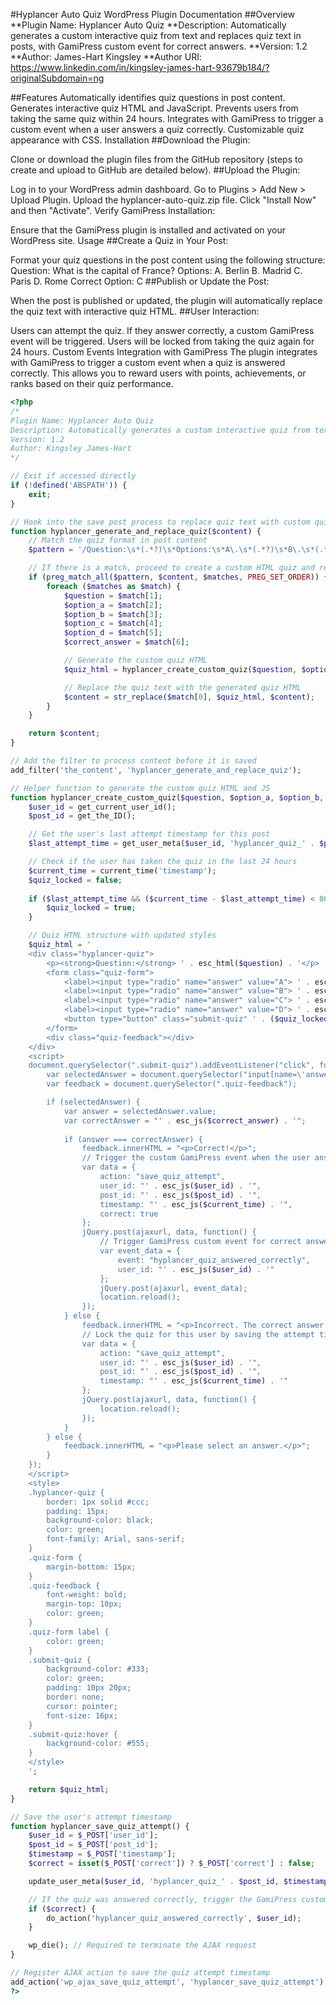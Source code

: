 #Hyplancer Auto Quiz WordPress Plugin Documentation
##Overview
**Plugin Name: Hyplancer Auto Quiz
**Description: Automatically generates a custom interactive quiz from text and replaces quiz text in posts, with GamiPress custom event for correct answers.
**Version: 1.2
**Author: James-Hart Kingsley
**Author URI: https://www.linkedin.com/in/kingsley-james-hart-93679b184/?originalSubdomain=ng

##Features
Automatically identifies quiz questions in post content.
Generates interactive quiz HTML and JavaScript.
Prevents users from taking the same quiz within 24 hours.
Integrates with GamiPress to trigger a custom event when a user answers a quiz correctly.
Customizable quiz appearance with CSS.
Installation
##Download the Plugin:

Clone or download the plugin files from the GitHub repository (steps to create and upload to GitHub are detailed below).
##Upload the Plugin:

Log in to your WordPress admin dashboard.
Go to Plugins > Add New > Upload Plugin.
Upload the hyplancer-auto-quiz.zip file.
Click "Install Now" and then "Activate".
Verify GamiPress Installation:

Ensure that the GamiPress plugin is installed and activated on your WordPress site.
Usage
##Create a Quiz in Your Post:

Format your quiz questions in the post content using the following structure:
Question: What is the capital of France?
Options:
A. Berlin
B. Madrid
C. Paris
D. Rome
Correct Option: C
##Publish or Update the Post:

When the post is published or updated, the plugin will automatically replace the quiz text with interactive quiz HTML.
##User Interaction:

Users can attempt the quiz. If they answer correctly, a custom GamiPress event will be triggered.
Users will be locked from taking the quiz again for 24 hours.
Custom Events Integration with GamiPress
The plugin integrates with GamiPress to trigger a custom event when a quiz is answered correctly. This allows you to reward users with points, achievements, or ranks based on their quiz performance.

```php
<?php
/*
Plugin Name: Hyplancer Auto Quiz
Description: Automatically generates a custom interactive quiz from text and replaces quiz text in posts, with GamiPress custom event for correct answers.
Version: 1.2
Author: Kingsley James-Hart
*/

// Exit if accessed directly
if (!defined('ABSPATH')) {
    exit;
}

// Hook into the save post process to replace quiz text with custom quiz HTML
function hyplancer_generate_and_replace_quiz($content) {
    // Match the quiz format in post content
    $pattern = '/Question:\s*(.*?)\s*Options:\s*A\.\s*(.*?)\s*B\.\s*(.*?)\s*C\.\s*(.*?)\s*D\.\s*(.*?)\s*Correct Option:\s*(.*?)\s*(?=\n|$)/s';

    // If there is a match, proceed to create a custom HTML quiz and replace the content
    if (preg_match_all($pattern, $content, $matches, PREG_SET_ORDER)) {
        foreach ($matches as $match) {
            $question = $match[1];
            $option_a = $match[2];
            $option_b = $match[3];
            $option_c = $match[4];
            $option_d = $match[5];
            $correct_answer = $match[6];

            // Generate the custom quiz HTML
            $quiz_html = hyplancer_create_custom_quiz($question, $option_a, $option_b, $option_c, $option_d, $correct_answer);

            // Replace the quiz text with the generated quiz HTML
            $content = str_replace($match[0], $quiz_html, $content);
        }
    }

    return $content;
}

// Add the filter to process content before it is saved
add_filter('the_content', 'hyplancer_generate_and_replace_quiz');

// Helper function to generate the custom quiz HTML and JS
function hyplancer_create_custom_quiz($question, $option_a, $option_b, $option_c, $option_d, $correct_answer) {
    $user_id = get_current_user_id();
    $post_id = get_the_ID();

    // Get the user's last attempt timestamp for this post
    $last_attempt_time = get_user_meta($user_id, 'hyplancer_quiz_' . $post_id, true);

    // Check if the user has taken the quiz in the last 24 hours
    $current_time = current_time('timestamp');
    $quiz_locked = false;
    
    if ($last_attempt_time && ($current_time - $last_attempt_time) < 86400) { // 86400 seconds = 24 hours
        $quiz_locked = true;
    }

    // Quiz HTML structure with updated styles
    $quiz_html = '
    <div class="hyplancer-quiz">
        <p><strong>Question:</strong> ' . esc_html($question) . '</p>
        <form class="quiz-form">
            <label><input type="radio" name="answer" value="A"> ' . esc_html($option_a) . '</label><br>
            <label><input type="radio" name="answer" value="B"> ' . esc_html($option_b) . '</label><br>
            <label><input type="radio" name="answer" value="C"> ' . esc_html($option_c) . '</label><br>
            <label><input type="radio" name="answer" value="D"> ' . esc_html($option_d) . '</label><br>
            <button type="button" class="submit-quiz" ' . ($quiz_locked ? 'disabled' : '') . '>Submit</button>
        </form>
        <div class="quiz-feedback"></div>
    </div>
    <script>
    document.querySelector(".submit-quiz").addEventListener("click", function() {
        var selectedAnswer = document.querySelector("input[name=\'answer\']:checked");
        var feedback = document.querySelector(".quiz-feedback");

        if (selectedAnswer) {
            var answer = selectedAnswer.value;
            var correctAnswer = "' . esc_js($correct_answer) . '";
            
            if (answer === correctAnswer) {
                feedback.innerHTML = "<p>Correct!</p>";
                // Trigger the custom GamiPress event when the user answers correctly
                var data = {
                    action: "save_quiz_attempt",
                    user_id: "' . esc_js($user_id) . '",
                    post_id: "' . esc_js($post_id) . '",
                    timestamp: "' . esc_js($current_time) . '",
                    correct: true
                };
                jQuery.post(ajaxurl, data, function() {
                    // Trigger GamiPress custom event for correct answer
                    var event_data = {
                        event: "hyplancer_quiz_answered_correctly",
                        user_id: "' . esc_js($user_id) . '"
                    };
                    jQuery.post(ajaxurl, event_data);
                    location.reload();
                });
            } else {
                feedback.innerHTML = "<p>Incorrect. The correct answer is " + correctAnswer + ".</p>";
                // Lock the quiz for this user by saving the attempt timestamp
                var data = {
                    action: "save_quiz_attempt",
                    user_id: "' . esc_js($user_id) . '",
                    post_id: "' . esc_js($post_id) . '",
                    timestamp: "' . esc_js($current_time) . '"
                };
                jQuery.post(ajaxurl, data, function() {
                    location.reload();
                });
            }
        } else {
            feedback.innerHTML = "<p>Please select an answer.</p>";
        }
    });
    </script>
    <style>
    .hyplancer-quiz { 
        border: 1px solid #ccc; 
        padding: 15px; 
        background-color: black; 
        color: green; 
        font-family: Arial, sans-serif;
    }
    .quiz-form { 
        margin-bottom: 15px; 
    }
    .quiz-feedback { 
        font-weight: bold; 
        margin-top: 10px; 
        color: green;
    }
    .quiz-form label { 
        color: green; 
    }
    .submit-quiz { 
        background-color: #333; 
        color: green; 
        padding: 10px 20px; 
        border: none; 
        cursor: pointer; 
        font-size: 16px; 
    }
    .submit-quiz:hover {
        background-color: #555; 
    }
    </style>
    ';

    return $quiz_html;
}

// Save the user's attempt timestamp
function hyplancer_save_quiz_attempt() {
    $user_id = $_POST['user_id'];
    $post_id = $_POST['post_id'];
    $timestamp = $_POST['timestamp'];
    $correct = isset($_POST['correct']) ? $_POST['correct'] : false;

    update_user_meta($user_id, 'hyplancer_quiz_' . $post_id, $timestamp);

    // If the quiz was answered correctly, trigger the GamiPress custom event
    if ($correct) {
        do_action('hyplancer_quiz_answered_correctly', $user_id);
    }

    wp_die(); // Required to terminate the AJAX request
}

// Register AJAX action to save the quiz attempt timestamp
add_action('wp_ajax_save_quiz_attempt', 'hyplancer_save_quiz_attempt');
?>
